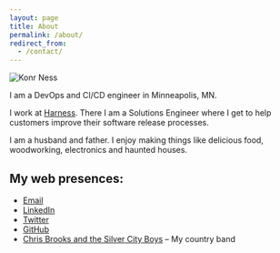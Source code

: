 ```yaml
---
layout: page
title: About
permalink: /about/
redirect_from:
  - /contact/
---
```


![Konr Ness](/images/konrness.jpg)

I am a DevOps and CI/CD engineer in Minneapolis, MN.

I work at [Harness](https://harness.io). There I am a Solutions Engineer where I get to help customers improve their software release processes.

I am a husband and father. I enjoy making things like delicious food, woodworking, electronics and haunted houses.

## My web presences:

* [Email](mailto:konrness@gmail.com)
* [LinkedIn](https://www.linkedin.com/in/konrness)
* [Twitter](https://twitter.com/konrness)
* [GitHub](https://github.com/konrness)
* [Chris Brooks and the Silver City Boys](http://chrisbrooksband.com/) – My country band
